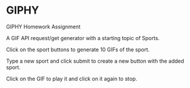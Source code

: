 # GIPHY

GIPHY Homework Assignment

A GIF API request/get generator with a starting topic of Sports.

Click on the sport buttons to generate 10 GIFs of the sport.

Type a new sport and click submit to create a new button with the added sport.

Click on the GIF to play it and click on it again to stop.

